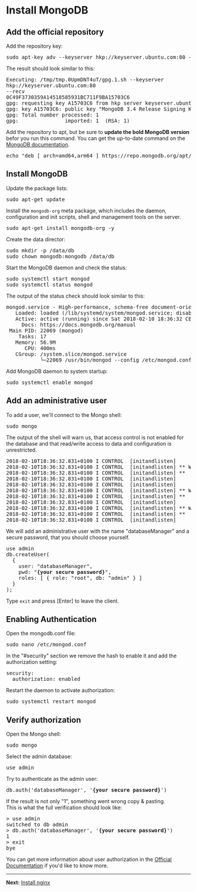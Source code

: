 # Install MongoDB

## Add the official repository

Add the repository key:  
<pre>
sudo apt-key adv --keyserver hkp://keyserver.ubuntu.com:80 --recv 2930ADAE8CAF5059EE73BB4B58712A2291FA4AD5
</pre>

The result should look similar to this:  
<pre>
Executing: /tmp/tmp.0UpmDNT4uT/gpg.1.sh --keyserver
hkp://keyserver.ubuntu.com:80
--recv
0C49F3730359A14518585931BC711F9BA15703C6
gpg: requesting key A15703C6 from hkp server keyserver.ubuntu.com
gpg: key A15703C6: public key "MongoDB 3.4 Release Signing Key &lt;packaging@mongodb.com&gt;" imported
gpg: Total number processed: 1
gpg:               imported: 1  (RSA: 1)
</pre>

Add the repository to apt, but be sure to __update the bold MongoDB version__ befor you run this command. You can get the up-to-date command on the [MongoDB documentation](https://docs.mongodb.com/manual/tutorial/install-mongodb-on-ubuntu/#install-mongodb-community-edition).

<pre>
echo "deb [ arch=amd64,arm64 ] https://repo.mongodb.org/apt/ubuntu xenial/mongodb-org/<b>3.6</b> multiverse" | sudo tee /etc/apt/sources.list.d/mongodb-org-<b>3.6</b>.list
</pre>

## Install MongoDB

Update the package lists:  
<pre>
sudo apt-get update
</pre>

Install the ```mongodb-org``` meta package, which includes the daemon, configuration and init scripts, shell and management tools on the server.

<pre>
sudo apt-get install mongodb-org -y
</pre>

Create the data director:  
<pre>
sudo mkdir -p /data/db
sudo chown mongodb:mongodb /data/db
</pre>

Start the MongoDB daemon and check the status:  
<pre>
sudo systemctl start mongod
sudo systemctl status mongod
</pre>

The output of the status check should look similar to this:  
<pre>
mongod.service - High-performance, schema-free document-oriented database
   Loaded: loaded (/lib/systemd/system/mongod.service; disabled; vendor preset: enabled)
   Active: active (running) since Sat 2018-02-10 18:36:32 CET; 1min 3s ago
     Docs: https://docs.mongodb.org/manual
 Main PID: 22069 (mongod)
    Tasks: 17
   Memory: 56.9M
      CPU: 400ms
   CGroup: /system.slice/mongod.service
           └─22069 /usr/bin/mongod --config /etc/mongod.conf
</pre>

Add MongoDB daemon to system startup:  
<pre>
sudo systemctl enable mongod
</pre>

## Add an administrative user

To add a user, we'll connect to the Mongo shell:  
<pre>
sudo mongo
</pre>

The output of the shell will warn us, that access control is not enabled for the database and that read/write access to data and configuration is unrestricted.

<pre>
2018-02-10T18:36:32.831+0100 I CONTROL  [initandlisten]
2018-02-10T18:36:32.831+0100 I CONTROL  [initandlisten] ** WARNING: Access control is not enabled for the database.
2018-02-10T18:36:32.831+0100 I CONTROL  [initandlisten] **          Read and write access to data and configuration is unrestricted.
2018-02-10T18:36:32.831+0100 I CONTROL  [initandlisten]
2018-02-10T18:36:32.831+0100 I CONTROL  [initandlisten]
2018-02-10T18:36:32.831+0100 I CONTROL  [initandlisten] ** WARNING: /sys/kernel/mm/transparent_hugepage/enabled is 'always'.
2018-02-10T18:36:32.831+0100 I CONTROL  [initandlisten] **        We suggest setting it to 'never'
2018-02-10T18:36:32.831+0100 I CONTROL  [initandlisten]
2018-02-10T18:36:32.831+0100 I CONTROL  [initandlisten] ** WARNING: /sys/kernel/mm/transparent_hugepage/defrag is 'always'.
2018-02-10T18:36:32.831+0100 I CONTROL  [initandlisten] **        We suggest setting it to 'never'
2018-02-10T18:36:32.831+0100 I CONTROL  [initandlisten]
</pre>

We will add an administrative user with the name "databaseManager" and a secure password, that you should choose yourself.

<pre>
use admin
db.createUser(
  {
    user: "databaseManager",
    pwd: "<b>{your secure password}</b>",
    roles: [ { role: "root", db: "admin" } ]
  }
);
</pre>

Type ```exit``` and press [Enter] to leave the client.

## Enabling Authentication

Open the mongodb.conf file:  
<pre>
sudo nano /etc/mongod.conf
</pre>

In the "#security" section we remove the hash to enable it and add the authorization setting:  
<pre>
security:
  authorization: enabled
</pre>

Restart the daemon to activate authorization:  
<pre>
sudo systemctl restart mongod
</pre>

## Verify authorization

Open the Mongo shell:  
<pre>
sudo mongo
</pre>

Select the admin database:  
<pre>
use admin
</pre>

Try to authenticate as the admin user:  
<pre>
db.auth('databaseManager', '<b>{your secure password}</b>')
</pre>

If the result is not only "1", something went wrong copy &amp; pasting.  
This is what the full verification should look like:  
<pre>
> use admin
switched to db admin
> db.auth('databaseManager', '<b>{your secure password}</b>')
1
> exit
bye
</pre>

You can get more information about user authorization in the [Official Documentation](https://docs.mongodb.com/manual/tutorial/enable-authentication/#user-administrator) if you'd like to know more.

---
__Next:__ [Install nginx](./install-nginx.md)
